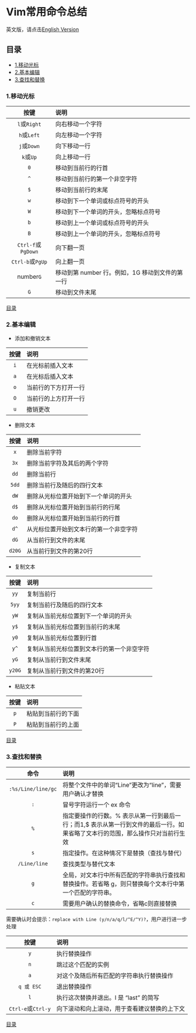 ﻿# Vim常用命令总结
英文版，请点击[English Version](Vim_en.md)

## 目录 
* [1.移动光标](#1移动光标)
* [2.基本编辑](#2基本编辑)
* [3.查找和替换](#3查找和替换)

### 1.移动光标  
按键 | 说明  
:-: | :-  
`l`或`Right`| 向右移动一个字符
`h`或`Left`| 向左移动一个字符
`j`或`Down`| 向下移动一行
`k`或`Up`| 向上移动一行
`0` | 移动到当前行的行首
`^` | 移动到当前行的第一个非空字符
`$` | 移动到当前行的末尾
`w` | 移动到下一个单词或标点符号的开头
`W` | 移动到下一个单词的开头，忽略标点符号
`b` | 移动到上一个单词或标点符号的开头
`B` | 移动到上一个单词的开头，忽略标点符号
`Ctrl-f`或`PgDown` | 向下翻一页
`Ctrl-b`或`PgUp` | 向上翻一页
number`G` | 移动到第 number 行。例如，1G 移动到文件的第一行
`G` | 移动到文件末尾

[目录](#目录)

### 2.基本编辑

* 添加和撤销文本

按键 | 说明  
:-: | :-  
`i` | 在光标前插入文本
`a` | 在光标后插入文本
`o` | 当前行的下方打开一行
`O` | 当前行的上方打开一行
`u` | 撤销更改

* 删除文本

按键 | 说明  
:-: | :-  
`x` | 删除当前字符
`3x` | 删除当前字符及其后的两个字符
`dd` | 删除当前行
`5dd` | 删除当前行及随后的四行文本
`dW` | 删除从光标位置开始到下一个单词的开头
`d$` | 删除从光标位置开始到当前行的行尾
`do` | 删除从光标位置开始到当前行的行首
`d^` | 从光标位置开始到文本行的第一个非空字符
`dG` | 从当前行到文件的末尾
`d20G` | 从当前行到文件的第20行

* 复制文本

按键 | 说明  
:-: | :-  
`yy` | 复制当前行
`5yy` | 复制当前行及随后的四行文本
`yW` | 复制从当前光标位置到下一个单词的开头
`y$` | 复制从当前光标位置到当前行的末尾
`y0` | 复制从当前光标位置到行首
`y^` | 复制从当前光标位置到文本行的第一个非空字符
`yG` | 复制从当前行到文件末尾
`y20G` | 复制从当前行到文件的第20行

* 粘贴文本

按键 | 说明  
:-: | :-  
`p` | 粘贴到当前行的下面
`P` | 粘贴到当前行的上面

[目录](#目录)

### 3.查找和替换

命令 | 说明
:-: | :-
`:%s/Line/line/gc` | 将整个文件中的单词“Line”更改为“line”，需要用户确认才替换
`:` | 冒号字符运行一个 ex 命令
`%` | 指定要操作的行数。% 表示从第一行到最后一行；而1,$ 表示从第一行到文件的最后一行。如果省略了文本行的范围，那么操作只对当前行生效
`s` | 指定操作。在这种情况下是替换（查找与替代）
`/Line/line` | 查找类型与替代文本
`g` | 全局，对文本行中所有匹配的字符串执行查找和替换操作。若省略 g，则只替换每个文本行中第一个匹配的字符串。
`c` | 需要用户确认的替换命令，省略c则直接替换

需要确认时会提示：`replace with Line (y/n/a/q/l/^E/^Y)?`，用户进行进一步处理
 
按键 | 说明  
:-: | :-  
`y` | 执行替换操作
`n` | 跳过这个匹配的实例
`a` | 对这个及随后所有匹配的字符串执行替换操作
`q 或 ESC` | 退出替换操作
`l` | 执行这次替换并退出。l 是 “last” 的简写
`Ctrl-e`或`Ctrl-y` | 向下滚动和向上滚动，用于查看建议替换的上下文

[目录](#目录)